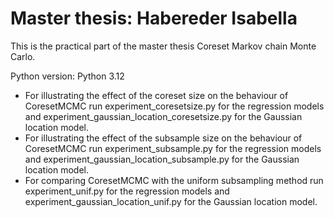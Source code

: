 # Master thesis: Habereder Isabella

This is the practical part of the master thesis Coreset Markov chain Monte Carlo. 

Python version: Python 3.12

- For illustrating the effect of the coreset size on the behaviour of CoresetMCMC run experiment_coresetsize.py
    for the regression models and experiment_gaussian_location_coresetsize.py for the Gaussian location model.
- For illustrating the effect of the subsample size on the behaviour of CoresetMCMC run experiment_subsample.py
    for the regression models and experiment_gaussian_location_subsample.py for the Gaussian location model.
- For comparing CoresetMCMC with the uniform subsampling method run experiment_unif.py for the regression models 
    and experiment_gaussian_location_unif.py for the Gaussian location model.